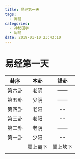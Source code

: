 ```yaml
---
title: 易经第一天
tags:
  - 周易
categories:
  - 神秘国学
  - 周易
date: 2019-01-10 23:43:10
---
```


# 易经第一天

|卦序|本卦|错卦|
|:--:|:--:|:--:|
|第六卦|老阴|——|
|第五卦|少阴|——|
|第四卦|老阳|--|
|第三卦|老阳|--|
|第二卦|老阴|——|
|第一卦|少阳|--|
||震上离下|巽上坎下|
|||
